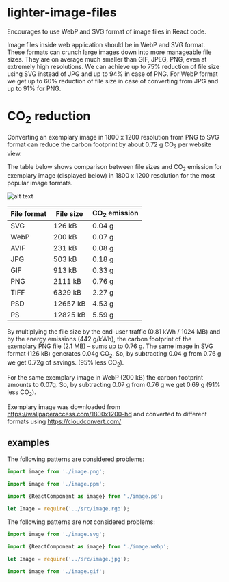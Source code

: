 # lighter-image-files

Encourages to use WebP and SVG format of image files in React code.

Image files inside web application should be in WebP and SVG format. These formats can crunch large images down into more manageable file sizes. They are on average much smaller than GIF, JPEG, PNG, even at extremely high resolutions. We can achieve up to 75% reduction of file size using SVG instead of JPG and up to 94% in case of PNG. For WebP format we get up to 60% reduction of file size in case of converting from JPG and up to 91% for PNG.

# CO<sub>2</sub> reduction

Converting an exemplary image in 1800 x 1200 resolution from PNG to SVG format can reduce the carbon footprint by about 0.72 g CO<sub>2</sub> per website view.

The table below shows comparison between file sizes and CO<sub>2</sub> emission for exemplary image (displayed below) in 1800 x 1200 resolution for the most popular image formats.

![alt text](https://github.com/ec0lint/ec0lint-style/blob/main/exemplary_image.webp)

| File format | File size | CO<sub>2</sub> emission |
| ------------|-----------|-------------------------|
| SVG         | 126 kB    | 0.04 g                  |
| WebP        | 200 kB    | 0.07 g                  |
| AVIF        | 231 kB    | 0.08 g                  |
| JPG         | 503 kB    | 0.18 g                  |
| GIF         | 913 kB    | 0.33 g                  |
| PNG         | 2111 kB   | 0.76 g                  |
| TIFF        | 6329 kB   | 2.27 g                  |
| PSD         | 12657 kB  | 4.53 g                  |
| PS          | 12825 kB  | 5.59 g                  |


By multiplying the file size by the end-user traffic (0.81 kWh / 1024 MB) and by the energy emissions (442 g/kWh), the carbon footprint of the exemplary PNG file (2.1 MB) – sums up to 0.76 g. The same image in SVG format (126 kB) generates 0.04g CO<sub>2</sub>. So, by subtracting 0.04 g from 0.76 g we get 0.72g of savings. (95% less CO<sub>2</sub>).

For the same exemplary image in WebP (200 kB) the carbon footprint amounts to 0.07g. So, by subtracting 0.07 g from 0.76 g we get 0.69 g (91% less CO<sub>2</sub>).

Exemplary image was downloaded from https://wallpaperaccess.com/1800x1200-hd and converted to different formats using https://cloudconvert.com/

## examples

The following patterns are considered problems:

```js
import image from './image.png';
```
```js
import image from './image.ppm';
```
```js
import {ReactComponent as image} from './image.ps';
```
```js
let Image = require('../src/image.rgb');
```

The following patterns are _not_ considered problems:
```js
import image from './image.svg';
```
```js
import {ReactComponent as image} from './image.webp';
```
```js
let Image = require('../src/image.jpg');
```
```js
import image from './image.gif';
```

